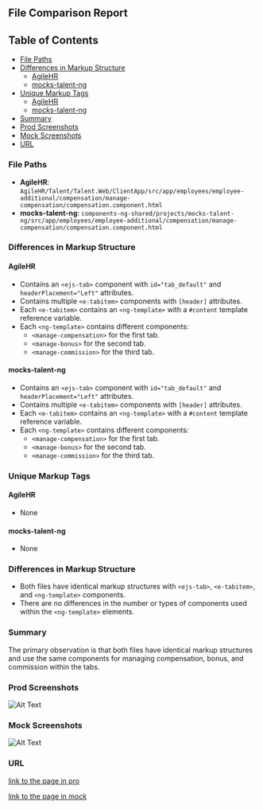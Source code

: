 ## File Comparison Report

## Table of Contents

- [File Paths](#file-paths)
- [Differences in Markup Structure](#differences-in-markup-structure)
  - [AgileHR](#agilehr)
  - [mocks-talent-ng](#mocks-talent-ng)
- [Unique Markup Tags](#unique-markup-tags)
  - [AgileHR](#agilehr-1)
  - [mocks-talent-ng](#mocks-talent-ng-1)
- [Summary](#summary)
- [Prod Screenshots](#prod-screenshots)
- [Mock Screenshots](#mock-screenshots)
- [URL](#url)

### File Paths

- **AgileHR**: `AgileHR/Talent/Talent.Web/ClientApp/src/app/employees/employee-additional/compensation/manage-compensation/compensation.component.html`
- **mocks-talent-ng**: `components-ng-shared/projects/mocks-talent-ng/src/app/employees/employee-additional/compensation/manage-compensation/compensation.component.html`

### Differences in Markup Structure

#### AgileHR

- Contains an `<ejs-tab>` component with `id="tab_default"` and `headerPlacement="Left"` attributes.
- Contains multiple `<e-tabitem>` components with `[header]` attributes.
- Each `<e-tabitem>` contains an `<ng-template>` with a `#content` template reference variable.
- Each `<ng-template>` contains different components:
  - `<manage-compensation>` for the first tab.
  - `<manage-bonus>` for the second tab.
  - `<manage-commission>` for the third tab.

#### mocks-talent-ng

- Contains an `<ejs-tab>` component with `id="tab_default"` and `headerPlacement="Left"` attributes.
- Contains multiple `<e-tabitem>` components with `[header]` attributes.
- Each `<e-tabitem>` contains an `<ng-template>` with a `#content` template reference variable.
- Each `<ng-template>` contains different components:
  - `<manage-compensation>` for the first tab.
  - `<manage-bonus>` for the second tab.
  - `<manage-commission>` for the third tab.

### Unique Markup Tags

#### AgileHR

- None

#### mocks-talent-ng

- None

### Differences in Markup Structure

- Both files have identical markup structures with `<ejs-tab>`, `<e-tabitem>`, and `<ng-template>` components.
- There are no differences in the number or types of components used within the `<ng-template>` elements.

### Summary

The primary observation is that both files have identical markup structures and use the same components for managing compensation, bonus, and commission within the tabs.

### Prod Screenshots

![Alt Text](/path/to/img.jpg)

### Mock Screenshots

![Alt Text](/path/to/img.jpg)

### URL

[link to the page in pro](https://www.example.com)

[link to the page in mock](https://www.example.com)

